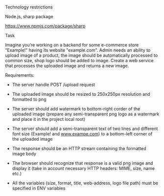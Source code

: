                         
Technology restrictions

Node.js, sharp package

https://www.npmjs.com/package/sharp



Task

Imagine you’re working on a backend for some e-commerce store "Example!" having its website "example.com". Admin needs an ability to upload image of a product, the image should be automatically processed to common size, shop logo should be added to image. Create a web service that processes the uploaded image and returns a new image.

Requirements:

- The server handle POST /upload request

- The uploaded image should be resized to 250x250px resolution and formatted to png

- The server should add watermark to bottom-right corder of the uploaded image (prepare any semi-transparent png logo as a watermark and place it in the project local root)

- The server should add a semi-transparent text of two lines and different font size (Example! and www.exampe.com) to a bottom-left corner of the uploaded image

- The response should be an HTTP stream containing the formatted image body

- The browser should recognize that response is a valid png image and display it (take in account necessary HTTP headers: MIME, size, name etc.)

- All the variables (size, format, title, web-address, logo file path) must be specified in ENV variables

                        